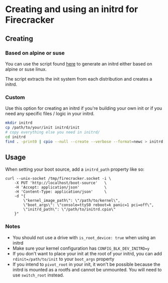 # Creating and using an initrd for Firecracker

## Creating

### Based on alpine or suse

You can use the script found [here](https://github.com/marcov/firecracker-initrd)
to generate an initrd either based on alpine or suse linux.

The script extracts the init system from each distribution and creates a
initrd.

### Custom

Use this option for creating an initrd if you're building your own init or if
you need any specific files / logic in your initrd.

```bash
mkdir initrd
cp /path/to/your/init initrd/init
# copy everything else you need in initrd/
cd initrd
find . -print0 | cpio --null --create --verbose --format=newc > initrd.cpio
```

## Usage

When setting your boot source, add a `initrd_path` property like so:

```shell
curl --unix-socket /tmp/firecracker.socket -i \
    -X PUT 'http://localhost/boot-source'   \
    -H 'Accept: application/json'           \
    -H 'Content-Type: application/json'     \
    -d "{
        \"kernel_image_path\": \"/path/to/kernel\",
        \"boot_args\": \"console=ttyS0 reboot=k panic=1 pci=off\",
        \"initrd_path\": \"/path/to/initrd.cpio\"
    }"
```

### Notes

- You should not use a drive with `is_root_device: true` when using an initrd
- Make sure your kernel configuration has `CONFIG_BLK_DEV_INITRD=y`
- If you don't want to place your init at the root of your initrd, you can add
  `rdinit=/path/to/init` to your `boot_args` property
- If you intend to `pivot_root` in your init, it won't be possible because the
  initrd is mounted as a rootfs and cannot be unmounted. You will need to use
  `switch_root` instead.
